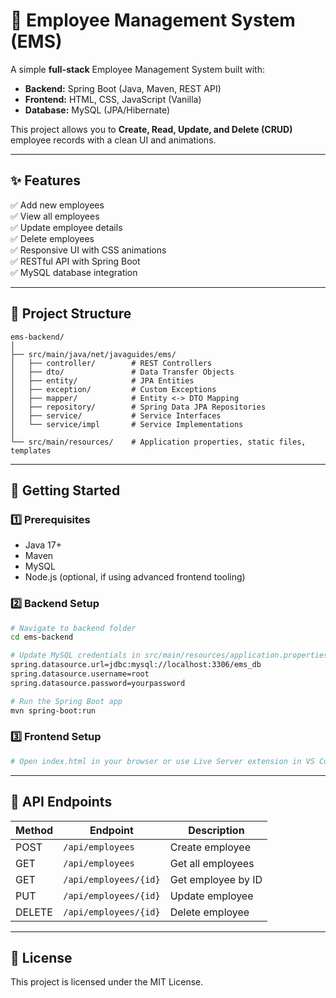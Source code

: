 # 🏢 Employee Management System (EMS)

A simple **full-stack** Employee Management System built with:
- **Backend:** Spring Boot (Java, Maven, REST API)
- **Frontend:** HTML, CSS, JavaScript (Vanilla)
- **Database:** MySQL (JPA/Hibernate)

This project allows you to **Create, Read, Update, and Delete (CRUD)** employee records with a clean UI and animations.

---

## ✨ Features
✅ Add new employees  
✅ View all employees  
✅ Update employee details  
✅ Delete employees  
✅ Responsive UI with CSS animations  
✅ RESTful API with Spring Boot  
✅ MySQL database integration  

---

## 📂 Project Structure

```
ems-backend/
│
├── src/main/java/net/javaguides/ems/
│   ├── controller/        # REST Controllers
│   ├── dto/               # Data Transfer Objects
│   ├── entity/            # JPA Entities
│   ├── exception/         # Custom Exceptions
│   ├── mapper/            # Entity <-> DTO Mapping
│   ├── repository/        # Spring Data JPA Repositories
│   ├── service/           # Service Interfaces
│   └── service/impl       # Service Implementations
│
└── src/main/resources/    # Application properties, static files, templates
```

---

## 🚀 Getting Started

### 1️⃣ Prerequisites
- Java 17+
- Maven
- MySQL
- Node.js (optional, if using advanced frontend tooling)

### 2️⃣ Backend Setup
```bash
# Navigate to backend folder
cd ems-backend

# Update MySQL credentials in src/main/resources/application.properties
spring.datasource.url=jdbc:mysql://localhost:3306/ems_db
spring.datasource.username=root
spring.datasource.password=yourpassword

# Run the Spring Boot app
mvn spring-boot:run
```

### 3️⃣ Frontend Setup
```bash
# Open index.html in your browser or use Live Server extension in VS Code
```

---

## 📡 API Endpoints

| Method | Endpoint               | Description        |
|--------|------------------------|--------------------|
| POST   | `/api/employees`       | Create employee    |
| GET    | `/api/employees`       | Get all employees  |
| GET    | `/api/employees/{id}`  | Get employee by ID |
| PUT    | `/api/employees/{id}`  | Update employee    |
| DELETE | `/api/employees/{id}`  | Delete employee    |

---

## 📜 License
This project is licensed under the MIT License.
